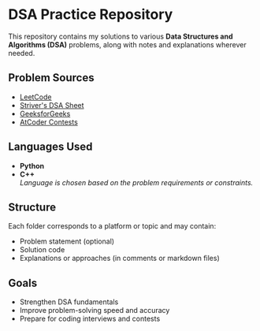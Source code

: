 # DSA Practice Repository

This repository contains my solutions to various **Data Structures and Algorithms (DSA)** problems, along with notes and explanations wherever needed.

## Problem Sources

- [LeetCode](https://leetcode.com/)
- [Striver's DSA Sheet](https://takeuforward.org/)
- [GeeksforGeeks](https://www.geeksforgeeks.org/)
- [AtCoder Contests](https://atcoder.jp/)

## Languages Used

- **Python**
- **C++**  
  _Language is chosen based on the problem requirements or constraints._

## Structure

Each folder corresponds to a platform or topic and may contain:

- Problem statement (optional)
- Solution code
- Explanations or approaches (in comments or markdown files)

## Goals

- Strengthen DSA fundamentals
- Improve problem-solving speed and accuracy
- Prepare for coding interviews and contests
